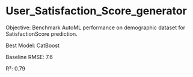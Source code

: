 # User_Satisfaction_Score_generator

Objective: Benchmark AutoML performance on demographic dataset for SatisfactionScore prediction.

Best Model: CatBoost

Baseline RMSE: 7.6

R²: 0.79
